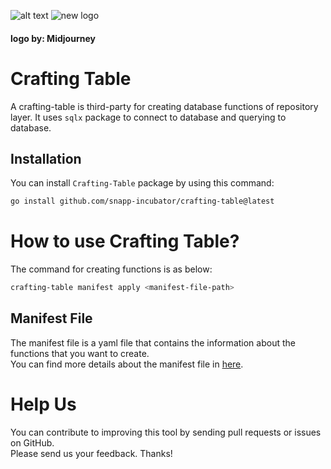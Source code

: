 ![alt text](https://user-images.githubusercontent.com/49960770/161902750-b853f8ad-5ab1-4676-9868-9be63ed3f8c3.jpeg)
![new logo](https://user-images.githubusercontent.com/49960770/212420359-aea418eb-e5e5-49b4-8564-8257d0cbae57.png)  
#### logo by: Midjourney


# Crafting Table
A crafting-table is third-party for creating database functions of repository layer.
It uses `sqlx` package to connect to database and querying to database.


## Installation
You can install `Crafting-Table` package by using this command:

```bash
go install github.com/snapp-incubator/crafting-table@latest
```

# How to use Crafting Table?
The command for creating functions is as below:

```bash
crafting-table manifest apply <manifest-file-path>
```

## Manifest File
The manifest file is a yaml file that contains the information about the functions that you want to create.  
You can find more details about the manifest file in [here](https://github.com/snapp-incubator/crafting-table/blob/master/.github/docs/manifest.md).

# Help Us
You can contribute to improving this tool by sending pull requests or issues on GitHub.  
Please send us your feedback. Thanks!
